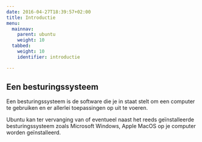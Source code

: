 ```yaml
---
date: 2016-04-27T18:39:57+02:00
title: Introductie
menu:
  mainnav:
    parent: ubuntu
    weight: 10
  tabbed:
    weight: 10
    identifier: introductie

---
```


## Een besturingssysteem
Een besturingssysteem is de software die je in staat stelt om een computer te gebruiken en er allerlei toepassingen op uit te voeren.

Ubuntu kan ter vervanging van of eventueel naast het reeds geïnstalleerde besturingssysteem zoals Microsoft Windows, Apple MacOS op je computer worden geïnstalleerd.
